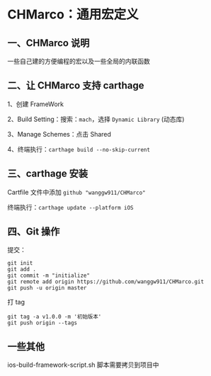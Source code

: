 # CHMarco：通用宏定义

## 一、CHMarco 说明

一些自己建的方便编程的宏以及一些全局的内联函数

## 二、让 CHMarco 支持 carthage

1、创建 FrameWork

2、Build Setting：搜索：`mach`，选择 `Dynamic Library` (动态库)

3、Manage Schemes：点击 Shared

4、终端执行：`carthage build --no-skip-current`

## 三、carthage 安装

Cartfile 文件中添加 `github "wanggw911/CHMarco"`

终端执行：`carthage update --platform iOS`

## 四、Git 操作

提交：

```
git init
git add .
git commit -m "initialize"
git remote add origin https://github.com/wanggw911/CHMarco.git
git push -u origin master
```

打 tag

```
git tag -a v1.0.0 -m '初始版本'
git push origin --tags
```

## 一些其他

ios-build-framework-script.sh 脚本需要拷贝到项目中




